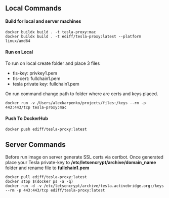 ## Local Commands

#### Build for local and server machines

```
docker buildx build . -t tesla-proxy:mac
docker buildx build . -t ediff/tesla-proxy:latest --platform linux/amd64
```

#### Run on Local

To run on local create folder and place 3 files

- tls-key: privkey1.pem
- tls-cert: fullchain1.pem
- tesla private key: fullchain1.pem

On run command change path to folder where are certs and keys placed.

```
docker run -v /Users/alexkarpenko/projects/files:/keys --rm -p 443:443/tcp tesla-proxy:mac
```

#### Push To DockerHub

```
docker push ediff/tesla-proxy:latest
```

## Server Commands

Before run image on server generate SSL certs via certbot. Once generated place your Tesla private-key to **/etc/letsencrypt/archive/domain_name** folder and rename file to **fullchain1.pem**

```
docker pull ediff/tesla-proxy:latest
docker stop $(docker ps -a -q)
docker run -d -v /etc/letsencrypt/archive/tesla.activebridge.org:/keys --rm -p 443:443/tcp ediff/tesla-proxy:latest
```
